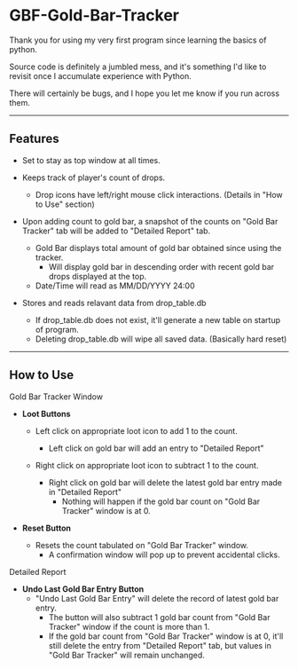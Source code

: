 # GBF-Gold-Bar-Tracker

Thank you for using my very first program since learning the basics of python.

Source code is definitely a jumbled mess, and it's something I'd like to revisit once I accumulate experience with Python.

There will certainly be bugs, and I hope you let me know if you run across them.


------------------------------------------------------
Features
------------------------------------------------------

* Set to stay as top window at all times.

* Keeps track of player's count of drops.
    * Drop icons have left/right mouse click interactions. (Details in "How to Use" section)

* Upon adding count to gold bar, a snapshot of the counts on "Gold Bar Tracker" tab will be added to "Detailed Report" tab.
    * Gold Bar displays total amount of gold bar obtained since using the tracker.
      * Will display gold bar in descending order with recent gold bar drops displayed at the top.
    * Date/Time will read as MM/DD/YYYY 24:00

* Stores and reads relavant data from drop_table.db
    * If drop_table.db does not exist, it'll generate a new table on startup of program.
    * Deleting drop_table.db will wipe all saved data. (Basically hard reset)


------------------------------------------------------
**How to Use**
------------------------------------------------------

Gold Bar Tracker Window
  * **Loot Buttons**
    * Left click on appropriate loot icon to add 1 to the count.
      * Left click on gold bar will add an entry to "Detailed Report"

    * Right click on appropriate loot icon to subtract 1 to the count.
      * Right click on gold bar will delete the latest gold bar entry made in "Detailed Report"
        * Nothing will happen if the gold bar count on "Gold Bar Tracker" window is at 0.
        
  * **Reset Button**
    * Resets the count tabulated on "Gold Bar Tracker" window.
      * A confirmation window will pop up to prevent accidental clicks.
    
Detailed Report
  * **Undo Last Gold Bar Entry Button**
    * "Undo Last Gold Bar Entry" will delete the record of latest gold bar entry.
      * The button will also subtract 1 gold bar count from "Gold Bar Tracker" window if the count is more than 1. 
      * If the gold bar count from "Gold Bar Tracker" window is at 0, it'll still delete the entry from "Detailed Report" tab, but values in "Gold Bar Tracker" will remain unchanged. 
      

